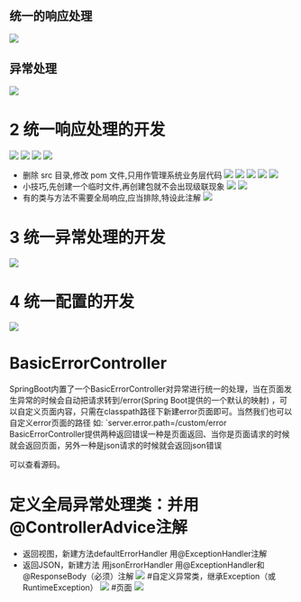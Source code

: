 ## 统一的响应处理
![](https://upload-images.jianshu.io/upload_images/4685968-2e1bf519944c0be7.png?imageMogr2/auto-orient/strip%7CimageView2/2/w/1240)

## 异常处理
![](https://upload-images.jianshu.io/upload_images/4685968-6e883a199e3b315b.png?imageMogr2/auto-orient/strip%7CimageView2/2/w/1240)

# 2 统一响应处理的开发
![](https://upload-images.jianshu.io/upload_images/4685968-67f070c747403897.png?imageMogr2/auto-orient/strip%7CimageView2/2/w/1240)
![](https://upload-images.jianshu.io/upload_images/4685968-3cbeae097d4670c8.png?imageMogr2/auto-orient/strip%7CimageView2/2/w/1240)
![](https://upload-images.jianshu.io/upload_images/4685968-ec58ed7b6e7f0d11.png?imageMogr2/auto-orient/strip%7CimageView2/2/w/1240)
![](https://upload-images.jianshu.io/upload_images/4685968-a507f0189bfb560b.png?imageMogr2/auto-orient/strip%7CimageView2/2/w/1240)
- 删除 src 目录,修改 pom 文件,只用作管理系统业务层代码
![](https://upload-images.jianshu.io/upload_images/4685968-2f317666e38efa42.png?imageMogr2/auto-orient/strip%7CimageView2/2/w/1240)
![](https://upload-images.jianshu.io/upload_images/4685968-a51cb6c0c9ff5508.png?imageMogr2/auto-orient/strip%7CimageView2/2/w/1240)
![](https://upload-images.jianshu.io/upload_images/4685968-104bc27ca779a529.png?imageMogr2/auto-orient/strip%7CimageView2/2/w/1240)
![](https://upload-images.jianshu.io/upload_images/4685968-d12ba26af1127250.png?imageMogr2/auto-orient/strip%7CimageView2/2/w/1240)
![](https://upload-images.jianshu.io/upload_images/4685968-630c908c1d94823f.png?imageMogr2/auto-orient/strip%7CimageView2/2/w/1240)
- 小技巧,先创建一个临时文件,再创建包就不会出现级联现象
![](https://upload-images.jianshu.io/upload_images/4685968-9d926f20c7f9aae2.png?imageMogr2/auto-orient/strip%7CimageView2/2/w/1240)
![](https://upload-images.jianshu.io/upload_images/4685968-94a2b42354cb39eb.png?imageMogr2/auto-orient/strip%7CimageView2/2/w/1240)
- 有的类与方法不需要全局响应,应当排除,特设此注解
![](https://upload-images.jianshu.io/upload_images/4685968-0771b9a094d73189.png?imageMogr2/auto-orient/strip%7CimageView2/2/w/1240)

# 3 统一异常处理的开发
![](https://upload-images.jianshu.io/upload_images/4685968-8854f0cb7023d551.png?imageMogr2/auto-orient/strip%7CimageView2/2/w/1240)

# 4 统一配置的开发
![](https://upload-images.jianshu.io/upload_images/4685968-6bb685e42c95e09f.png?imageMogr2/auto-orient/strip%7CimageView2/2/w/1240)


# BasicErrorController
SpringBoot内置了一个BasicErrorController对异常进行统一的处理，当在页面发生异常的时候会自动把请求转到/error(Spring Boot提供的一个默认的映射) 
，可以自定义页面内容，只需在classpath路径下新建error页面即可。当然我们也可以自定义error页面的路径 
如:
`server.error.path=/custom/error
BasicErrorController提供两种返回错误一种是页面返回、当你是页面请求的时候就会返回页面，另外一种是json请求的时候就会返回json错误

可以查看源码。

# 定义全局异常处理类：并用@ControllerAdvice注解
- 返回视图，新建方法defaultErrorHandler 用@ExceptionHandler注解
- 返回JSON，新建方法 用jsonErrorHandler 用@ExceptionHandler和@ResponseBody（必须）注解
![](https://upload-images.jianshu.io/upload_images/4685968-702bf9d222304e9b.png?imageMogr2/auto-orient/strip%7CimageView2/2/w/1240)
#自定义异常类，继承Exception（或RuntimeException）
![](https://upload-images.jianshu.io/upload_images/4685968-010fd9a4f76fb914.png?imageMogr2/auto-orient/strip%7CimageView2/2/w/1240)
#页面
![](https://upload-images.jianshu.io/upload_images/4685968-a760a4fe8a240d5b.png?imageMogr2/auto-orient/strip%7CimageView2/2/w/1240)
